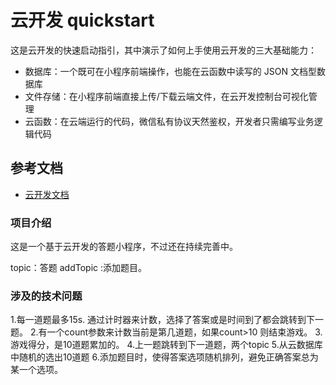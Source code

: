 # 云开发 quickstart

这是云开发的快速启动指引，其中演示了如何上手使用云开发的三大基础能力：

- 数据库：一个既可在小程序前端操作，也能在云函数中读写的 JSON 文档型数据库
- 文件存储：在小程序前端直接上传/下载云端文件，在云开发控制台可视化管理
- 云函数：在云端运行的代码，微信私有协议天然鉴权，开发者只需编写业务逻辑代码

## 参考文档

- [云开发文档](https://developers.weixin.qq.com/miniprogram/dev/wxcloud/basis/getting-started.html)



### 项目介绍
 这是一个基于云开发的答题小程序，不过还在持续完善中。

 topic：答题
 addTopic :添加题目。


### 涉及的技术问题
1.每一道题最多15s.  通过计时器来计数，选择了答案或是时间到了都会跳转到下一题。
2.有一个count参数来计数当前是第几道题，如果count>10 则结束游戏。
3.游戏得分，是10道题累加的。
4.上一题跳转到下一道题，两个topic
5.从云数据库中随机的选出10道题
6.添加题目时，使得答案选项随机排列，避免正确答案总为某一个选项。

